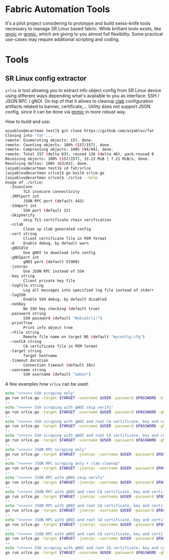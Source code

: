 # Fabric Automation Tools
It's a pilot project considering to prototype and build swiss-knife tools necessary to manage SR Linux based fabric.
While brilliant tools exists, like [gnoic][gnoic] or [gnmic][gnmic], which are giving to you almost full flexibility.
Some practical use-cases may require additional scripting and coding. 

# Tools

## SR Linux config extractor

`srlce` is tool allowing you to extract info object config from SR Linux device using different ways depending what's available to you as interface: SSH / JSON RPC / gNOI.
On top of that it allows to cleanup [clab][clab] configuration artifacts related to banner, certificate,... 
Utility does not support JSON config, since it can be done via [gnmic][gnmic] in more robust way.

How to build and use:

```sh
azyablov@ecartman test]$ git clone https://github.com/azyablov/fat
Cloning into 'fat'...
remote: Enumerating objects: 157, done.
remote: Counting objects: 100% (157/157), done.
remote: Compressing objects: 100% (94/94), done.
remote: Total 157 (delta 63), reused 136 (delta 46), pack-reused 0
Receiving objects: 100% (157/157), 33.13 MiB | 7.21 MiB/s, done.
Resolving deltas: 100% (63/63), done.
[azyablov@ecartman test]$ cd fat/srlce
[azyablov@ecartman srlce]$ go build srlce.go
[azyablov@ecartman srlce]$ ./srlce --help
Usage of ./srlce:
  -InsecConn
        TLS insecure connectivity
  -JRPCport int
        JSON RPC port (default 443)
  -SSHport int
        SSH port (default 22)
  -SkipVerify
        skip TLS certificate chain verification
  -cclab
        Clean up clab generated config
  -cert string
        Client certificate file in PEM format
  -d    Enable debug, by default warn
  -gNOIdld
        Use gNOI to download info config
  -gNOIport int
        gNOI port (default 57400)
  -jsonrpc
        Use JSON RPC instead of SSH
  -key string
        Client private key file
  -logFile string
        Log all messages into specified log file instead of stderr
  -logSSH
        Enable SSH debug, by default disabled
  -noSKey
        No SSH key checking (default true)
  -password string
        SSH password (default "NokiaSrl1!")
  -printTree
        Print info object tree
  -rFile string
        Remote file name on target NE (default "myconfig.cfg")
  -rootCA string
        CA certificate file in PEM format
  -target string
        Target hostname
  -timeout duration
        Connection timeout (default 10s)
  -username string
        SSH username (default "admin")
```
A few examples how `srlce` can be used:

```sh
echo ">>>>>> SSH scraping only"
go run srlce.go -target $TARGET -username $USER -password $PASSWORD -d -logSSH
--
echo ">>>>>> SSH scraping with gNOI skip verify"
go run srlce.go -target $TARGET -username $USER -password $PASSWORD -gNOIdld -SkipVerify -d
--
echo ">>>>>> SSH scraping with gNOI and root CA certificate, key and certificate"
go run srlce.go -target $TARGET -username $USER -password $PASSWORD -gNOIdld -rootCA ${LAB_CA_DIR}/root-ca.pem -key ${LAB_CA_DIR}/srl-key.pem  -cert ${LAB_CA_DIR}/srl.pem -d
--
echo ">>>>>> SSH scraping with gNOI and root CA certificate, key and certificate + clab cleanup"
go run srlce.go -target $TARGET -username $USER -password $PASSWORD -gNOIdld -rootCA ${LAB_CA_DIR}/root-ca.pem -key ${LAB_CA_DIR}/srl-key.pem  -cert ${LAB_CA_DIR}/srl.pem -cclab -d
--
echo ">>>>>> JSON RPC scraping only"
go run srlce.go -target $TARGET -jsonrpc -username $USER -password $PASSWORD -d
--
echo ">>>>>> JSON RPC scraping only + clab cleanup"
go run srlce.go -target $TARGET -jsonrpc -username $USER -password $PASSWORD -cclab -d
--
echo ">>>>>> JSON RPC with gNOI skip verify"
go run srlce.go -target $TARGET -jsonrpc -username $USER -password $PASSWORD -gNOIdld -SkipVerify -cclab -d
--
echo ">>>>>> JSON RPC with gNOI and root CA certificate, key and certificate" 
go run srlce.go -target $TARGET -jsonrpc -username $USER -password $PASSWORD -gNOIdld -rootCA ${LAB_CA_DIR}/root-ca.pem -key ${LAB_CA_DIR}/srl-key.pem  -cert ${LAB_CA_DIR}/srl.pem -d
--
echo ">>>>>> JSON RPC with gNOI and root CA certificate, key and certificate + clab cleanup"
go run srlce.go -target $TARGET -jsonrpc -username $USER -password $PASSWORD -gNOIdld -rootCA ${LAB_CA_DIR}/root-ca.pem -key ${LAB_CA_DIR}/srl-key.pem  -cert ${LAB_CA_DIR}/srl.pem -cclab -d
--
echo ">>>>>> JSON RPC with gNOI and root CA certificate, key and certificate + clab cleanup + debug"
go run srlce.go -target $TARGET -jsonrpc -username $USER -password $PASSWORD -gNOIdld -rootCA ${LAB_CA_DIR}/root-ca.pem -key ${LAB_CA_DIR}/srl-key.pem  -cert ${LAB_CA_DIR}/srl.pem -cclab -d
--
echo ">>>>>> JSON RPC with gNOI and root CA certificate, key and certificate + clab cleanup + debug + log file"
go run srlce.go -target $TARGET -jsonrpc -username $USER -password $PASSWORD -gNOIdld -rootCA ${LAB_CA_DIR}/root-ca.pem -key ${LAB_CA_DIR}/srl-key.pem  -cert ${LAB_CA_DIR}/srl.pem -cclab -d -logFile ./srlce_jsonrpc.log
--
echo ">>>>>> SSH scraping with gNOI and root CA certificate, key and certificate + clab cleanup + debug + log file"
go run srlce.go -target $TARGET -username $USER -password $PASSWORD -gNOIdld -rootCA ${LAB_CA_DIR}/root-ca.pem -key ${LAB_CA_DIR}/srl-key.pem  -cert ${LAB_CA_DIR}/srl.pem -cclab -d -logFile ./srlce_ssh.log -logSSH
```



[gnoic]: https://github.com/karimra/gnoic
[gnmic]: https://github.com/openconfig/gnmic
[clab]: https://containerlab.dev



